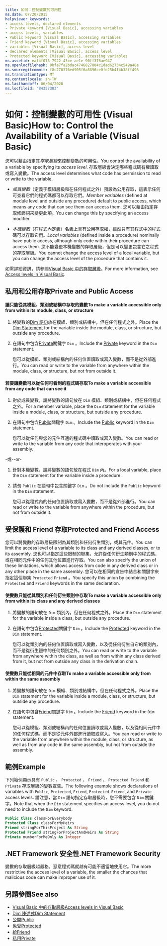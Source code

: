 ```yaml
---
title: 如何：控制變數的可用性
ms.date: 07/20/2015
helpviewer_keywords:
- access levels, declared elements
- Private keyword [Visual Basic], accessing variables
- access levels, variables
- Public keyword [Visual Basic], accessing variables
- Friend keyword [Visual Basic], accessing variables
- variables [Visual Basic], access level
- declared elements [Visual Basic], access level
- Protected keyword [Visual Basic], accessing variables
ms.assetid: eaf4f073-7922-43ce-ae1e-90ff376ae947
ms.openlocfilehash: 0bfa7fa2bdac4746827884c1dad62734c549a48e
ms.sourcegitcommit: f8c270376ed905f6a8896ce0fe25b4f4b38ff498
ms.translationtype: MT
ms.contentlocale: zh-TW
ms.lasthandoff: 06/04/2020
ms.locfileid: "84357383"
---
```

# <a name="how-to-control-the-availability-of-a-variable-visual-basic"></a><span data-ttu-id="eb473-102">如何：控制變數的可用性 (Visual Basic)</span><span class="sxs-lookup"><span data-stu-id="eb473-102">How to: Control the Availability of a Variable (Visual Basic)</span></span>
<span data-ttu-id="eb473-103">您可以藉由指定其*存取層級*來控制變數的可用性。</span><span class="sxs-lookup"><span data-stu-id="eb473-103">You control the availability of a variable by specifying its *access level*.</span></span> <span data-ttu-id="eb473-104">存取層級會決定哪些程式碼有權讀取或寫入變數。</span><span class="sxs-lookup"><span data-stu-id="eb473-104">The access level determines what code has permission to read or write to the variable.</span></span>  
  
- <span data-ttu-id="eb473-105">*成員變數*（定義于模組層級和在任何程式之外）預設為公用存取，這表示任何可查看它們的程式碼都可以存取它們。</span><span class="sxs-lookup"><span data-stu-id="eb473-105">*Member variables* (defined at module level and outside any procedure) default to public access, which means any code that can see them can access them.</span></span> <span data-ttu-id="eb473-106">您可以藉由指定存取修飾詞來變更此項。</span><span class="sxs-lookup"><span data-stu-id="eb473-106">You can change this by specifying an access modifier.</span></span>  
  
- <span data-ttu-id="eb473-107">*本機變數*（在程式內定義）名義上具有公用存取權，雖然只有其程式中的程式碼可以存取它們。</span><span class="sxs-lookup"><span data-stu-id="eb473-107">*Local variables* (defined inside a procedure) nominally have public access, although only code within their procedure can access them.</span></span> <span data-ttu-id="eb473-108">您不能變更本機變數的存取層級，但是可以變更包含它之程式的存取層級。</span><span class="sxs-lookup"><span data-stu-id="eb473-108">You cannot change the access level of a local variable, but you can change the access level of the procedure that contains it.</span></span>  
  
 <span data-ttu-id="eb473-109">如需詳細資訊，請參閱[Visual Basic 中的存取層級](access-levels.md)。</span><span class="sxs-lookup"><span data-stu-id="eb473-109">For more information, see [Access levels in Visual Basic](access-levels.md).</span></span>  
  
## <a name="private-and-public-access"></a><span data-ttu-id="eb473-110">私用和公用存取</span><span class="sxs-lookup"><span data-stu-id="eb473-110">Private and Public Access</span></span>  
  
#### <a name="to-make-a-variable-accessible-only-from-within-its-module-class-or-structure"></a><span data-ttu-id="eb473-111">讓只能從其模組、類別或結構中存取的變數</span><span class="sxs-lookup"><span data-stu-id="eb473-111">To make a variable accessible only from within its module, class, or structure</span></span>  
  
1. <span data-ttu-id="eb473-112">將變數的[Dim 語句](../../../language-reference/statements/dim-statement.md)放在模組、類別或結構中，但在任何程式之外。</span><span class="sxs-lookup"><span data-stu-id="eb473-112">Place the [Dim Statement](../../../language-reference/statements/dim-statement.md) for the variable inside the module, class, or structure, but outside any procedure.</span></span>  
  
2. <span data-ttu-id="eb473-113">在語句中包含[Private](../../../language-reference/modifiers/private.md)關鍵字 `Dim` 。</span><span class="sxs-lookup"><span data-stu-id="eb473-113">Include the [Private](../../../language-reference/modifiers/private.md) keyword in the `Dim` statement.</span></span>  
  
     <span data-ttu-id="eb473-114">您可以從模組、類別或結構內的任何位置讀取或寫入變數，而不是從外部進行。</span><span class="sxs-lookup"><span data-stu-id="eb473-114">You can read or write to the variable from anywhere within the module, class, or structure, but not from outside it.</span></span>  
  
#### <a name="to-make-a-variable-accessible-from-any-code-that-can-see-it"></a><span data-ttu-id="eb473-115">若要讓變數可以從任何可看到的程式碼存取</span><span class="sxs-lookup"><span data-stu-id="eb473-115">To make a variable accessible from any code that can see it</span></span>  
  
1. <span data-ttu-id="eb473-116">對於成員變數，請將變數的語句放在 `Dim` 模組、類別或結構中，但在任何程式之外。</span><span class="sxs-lookup"><span data-stu-id="eb473-116">For a member variable, place the `Dim` statement for the variable inside a module, class, or structure, but outside any procedure.</span></span>  
  
2. <span data-ttu-id="eb473-117">在語句中包含[Public](../../../language-reference/modifiers/public.md)關鍵字 `Dim` 。</span><span class="sxs-lookup"><span data-stu-id="eb473-117">Include the [Public](../../../language-reference/modifiers/public.md) keyword in the `Dim` statement.</span></span>  
  
     <span data-ttu-id="eb473-118">您可以從任何與您的元件互通的程式碼中讀取或寫入變數。</span><span class="sxs-lookup"><span data-stu-id="eb473-118">You can read or write to the variable from any code that interoperates with your assembly.</span></span>  
  
 <span data-ttu-id="eb473-119">-或-</span><span class="sxs-lookup"><span data-stu-id="eb473-119">-or-</span></span>  
  
1. <span data-ttu-id="eb473-120">針對本機變數，請將變數的語句放在程式 `Dim` 內。</span><span class="sxs-lookup"><span data-stu-id="eb473-120">For a local variable, place the `Dim` statement for the variable inside a procedure.</span></span>  
  
2. <span data-ttu-id="eb473-121">請勿 `Public` 在語句中包含關鍵字 `Dim` 。</span><span class="sxs-lookup"><span data-stu-id="eb473-121">Do not include the `Public` keyword in the `Dim` statement.</span></span>  
  
     <span data-ttu-id="eb473-122">您可以從程式內的任何位置讀取或寫入變數，而不是從外部進行。</span><span class="sxs-lookup"><span data-stu-id="eb473-122">You can read or write to the variable from anywhere within the procedure, but not from outside it.</span></span>  
  
## <a name="protected-and-friend-access"></a><span data-ttu-id="eb473-123">受保護和 Friend 存取</span><span class="sxs-lookup"><span data-stu-id="eb473-123">Protected and Friend Access</span></span>  
 <span data-ttu-id="eb473-124">您可以將變數的存取層級限制為其類別和任何衍生類別，或其元件。</span><span class="sxs-lookup"><span data-stu-id="eb473-124">You can limit the access level of a variable to its class and any derived classes, or to its assembly.</span></span> <span data-ttu-id="eb473-125">您也可以指定這些限制的聯集，允許從任何衍生類別中的程式碼，或在相同元件中的任何其他位置進行存取。</span><span class="sxs-lookup"><span data-stu-id="eb473-125">You can also specify the union of these limitations, which allows access from code in any derived class or in any other place in the same assembly.</span></span> <span data-ttu-id="eb473-126">您可以在相同的宣告中結合和關鍵字來指定這個聯集 `Protected` `Friend` 。</span><span class="sxs-lookup"><span data-stu-id="eb473-126">You specify this union by combining the `Protected` and `Friend` keywords in the same declaration.</span></span>  
  
#### <a name="to-make-a-variable-accessible-only-from-within-its-class-and-any-derived-classes"></a><span data-ttu-id="eb473-127">使變數只能從其類別和任何衍生類別中存取</span><span class="sxs-lookup"><span data-stu-id="eb473-127">To make a variable accessible only from within its class and any derived classes</span></span>  
  
1. <span data-ttu-id="eb473-128">將變數的語句放在 `Dim` 類別內，但在任何程式之外。</span><span class="sxs-lookup"><span data-stu-id="eb473-128">Place the `Dim` statement for the variable inside a class, but outside any procedure.</span></span>  
  
2. <span data-ttu-id="eb473-129">在語句中包含[Protected](../../../language-reference/modifiers/protected.md)關鍵字 `Dim` 。</span><span class="sxs-lookup"><span data-stu-id="eb473-129">Include the [Protected](../../../language-reference/modifiers/protected.md) keyword in the `Dim` statement.</span></span>  
  
     <span data-ttu-id="eb473-130">您可以從類別內的任何位置讀取或寫入變數，以及從任何衍生自它的類別內，而不是從衍生鏈中的任何類別之外。</span><span class="sxs-lookup"><span data-stu-id="eb473-130">You can read or write to the variable from anywhere within the class, as well as from within any class derived from it, but not from outside any class in the derivation chain.</span></span>  
  
#### <a name="to-make-a-variable-accessible-only-from-within-the-same-assembly"></a><span data-ttu-id="eb473-131">使變數只能從相同的元件中存取</span><span class="sxs-lookup"><span data-stu-id="eb473-131">To make a variable accessible only from within the same assembly</span></span>  
  
1. <span data-ttu-id="eb473-132">將變數的語句放在 `Dim` 模組、類別或結構中，但在任何程式之外。</span><span class="sxs-lookup"><span data-stu-id="eb473-132">Place the `Dim` statement for the variable inside a module, class, or structure, but outside any procedure.</span></span>  
  
2. <span data-ttu-id="eb473-133">在語句中包含[Friend](../../../language-reference/modifiers/friend.md)關鍵字 `Dim` 。</span><span class="sxs-lookup"><span data-stu-id="eb473-133">Include the [Friend](../../../language-reference/modifiers/friend.md) keyword in the `Dim` statement.</span></span>  
  
     <span data-ttu-id="eb473-134">您可以從模組、類別或結構內的任何位置讀取或寫入變數，以及從相同元件中的任何程式碼，而不是從元件外部進行讀取或寫入。</span><span class="sxs-lookup"><span data-stu-id="eb473-134">You can read or write to the variable from anywhere within the module, class, or structure, as well as from any code in the same assembly, but not from outside the assembly.</span></span>  
  
## <a name="example"></a><span data-ttu-id="eb473-135">範例</span><span class="sxs-lookup"><span data-stu-id="eb473-135">Example</span></span>  
 <span data-ttu-id="eb473-136">下列範例顯示具有 `Public` 、 `Protected` 、 `Friend` 、 `Protected Friend` 和 `Private` 存取層級的變數宣告。</span><span class="sxs-lookup"><span data-stu-id="eb473-136">The following example shows declarations of variables with `Public`, `Protected`, `Friend`, `Protected Friend`, and `Private` access levels.</span></span> <span data-ttu-id="eb473-137">請注意，當 `Dim` 語句指定存取層級時，您不需要包含 `Dim` 關鍵字。</span><span class="sxs-lookup"><span data-stu-id="eb473-137">Note that when the `Dim` statement specifies an access level, you do not need to include the `Dim` keyword.</span></span>  
  
```vb  
Public Class classForEverybody  
Protected Class classForMyHeirs  
Friend stringForThisProject As String  
Protected Friend stringForProjectAndHeirs As String  
Private numberForMeOnly As Integer  
```  
  
## <a name="net-framework-security"></a><span data-ttu-id="eb473-138">.NET Framework 安全性</span><span class="sxs-lookup"><span data-stu-id="eb473-138">.NET Framework Security</span></span>  
 <span data-ttu-id="eb473-139">變數的存取層級越嚴格，惡意程式碼就越有可能不適當地使用它。</span><span class="sxs-lookup"><span data-stu-id="eb473-139">The more restrictive the access level of a variable, the smaller the chances that malicious code can make improper use of it.</span></span>  
  
## <a name="see-also"></a><span data-ttu-id="eb473-140">另請參閱</span><span class="sxs-lookup"><span data-stu-id="eb473-140">See also</span></span>

- [<span data-ttu-id="eb473-141">Visual Basic 中的存取層級</span><span class="sxs-lookup"><span data-stu-id="eb473-141">Access levels in Visual Basic</span></span>](access-levels.md)
- [<span data-ttu-id="eb473-142">Dim 陳述式</span><span class="sxs-lookup"><span data-stu-id="eb473-142">Dim Statement</span></span>](../../../language-reference/statements/dim-statement.md)
- [<span data-ttu-id="eb473-143">公開</span><span class="sxs-lookup"><span data-stu-id="eb473-143">Public</span></span>](../../../language-reference/modifiers/public.md)
- [<span data-ttu-id="eb473-144">免受</span><span class="sxs-lookup"><span data-stu-id="eb473-144">Protected</span></span>](../../../language-reference/modifiers/protected.md)
- [<span data-ttu-id="eb473-145">給</span><span class="sxs-lookup"><span data-stu-id="eb473-145">Friend</span></span>](../../../language-reference/modifiers/friend.md)
- [<span data-ttu-id="eb473-146">私用</span><span class="sxs-lookup"><span data-stu-id="eb473-146">Private</span></span>](../../../language-reference/modifiers/private.md)

